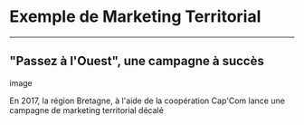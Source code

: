 # Exemple de Marketing Territorial
---------------------------------------


## "Passez à l'Ouest", une campagne à succès
image

En 2017, la région Bretagne, à l'aide de la coopération Cap'Com lance une campagne de marketing territorial décalé

